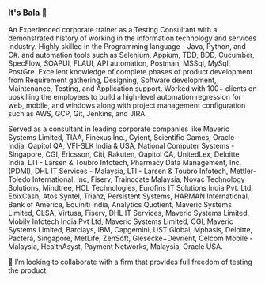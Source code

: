 ### It's Bala 👋

<!--
**balaji-githubstore/balaji-githubstore** is a ✨ _special_ ✨ repository because its `README.md` (this file) appears on your GitHub profile.

Here are some ideas to get you started:

- 🔭 I’m currently working on ...
- 🌱 I’m currently learning ...
- 👯 I’m looking to collaborate on ...
- 🤔 I’m looking for help with ...
- 💬 Ask me about ...
- 📫 How to reach me: ...
- 😄 Pronouns: ...
- ⚡ Fun fact: ...
-->

An Experienced corporate trainer as a Testing Consultant with a demonstrated history of working in the information technology and services industry. Highly skilled in the Programming language - Java, Python, and C#. and automation tools such as Selenium, Appium, TDD, BDD, Cucumber, SpecFlow, SOAPUI, FLAUI, API automation, Postman, MSSql, MySql, PostGre. Excellent knowledge of complete phases of product development from Requirement gathering, Designing, Software development, Maintenance, Testing, and Application support. Worked with 100+ clients on upskilling the employees to build a high-level automation regression for web, mobile, and windows along with project management configuration such as AWS, GCP, Git, Jenkins, and JIRA.

Served as a consultant in leading corporate companies like Maveric Systems Limited, TIAA, Finexus Inc., Cyient, Scientific Games, Oracle - India, Qapitol QA, VFI-SLK India & USA, National Computer Systems - Singapore, CGI, Ericsson, Citi, Rakuten, Qapitol QA, UnitedLex, Deloitte India, LTI - Larsen & Toubro Infotech, Pharmacy Data Management, Inc. (PDMI), DHL IT Services - Malaysia, LTI - Larsen & Toubro Infotech, Mettler-Toledo International, Inc, Fiserv, Trainocate Malaysia, Novac Technology Solutions, Mindtree, HCL Technologies, Eurofins IT Solutions India Pvt. Ltd, EbixCash, Atos Syntel, Trianz, Persistent Systems, HARMAN International, Bank of America, Equiniti India, Analytics Quotient, Maveric Systems Limited, CLSA, Virtusa, Fiserv, DHL IT Services, Maveric Systems Limited, Mobily Infotech India Pvt Ltd, Maveric Systems Limited, CGI, Maveric Systems Limited, Barclays, IBM, Capgemini, UST Global, Mphasis, Deloitte, Pactera, Singapore, MetLife, ZenSoft, Giesecke+Devrient, Celcom Mobile - Malaysia, HealthAsyst, Payment Networks, Malaysia, Oracle USA.

👯 I’m looking to collaborate with a firm that provides full freedom of testing the product. 
